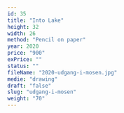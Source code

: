 ```yaml
---
id: 35
title: "Into Lake"
height: 32
width: 26
method: "Pencil on paper"
year: 2020
price: "900"
exPrice: ""
status: ""
fileName: "2020-udgang-i-mosen.jpg"
medie: "drawing"
draft: "false"
slug: "udgang-i-mosen"
weight: "70"
---
```

